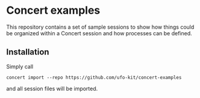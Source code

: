 # Concert examples

This repository contains a set of sample sessions to show how things could be
organized within a Concert session and how processes can be defined.


## Installation

Simply call

    concert import --repo https://github.com/ufo-kit/concert-examples

and all session files will be imported.
